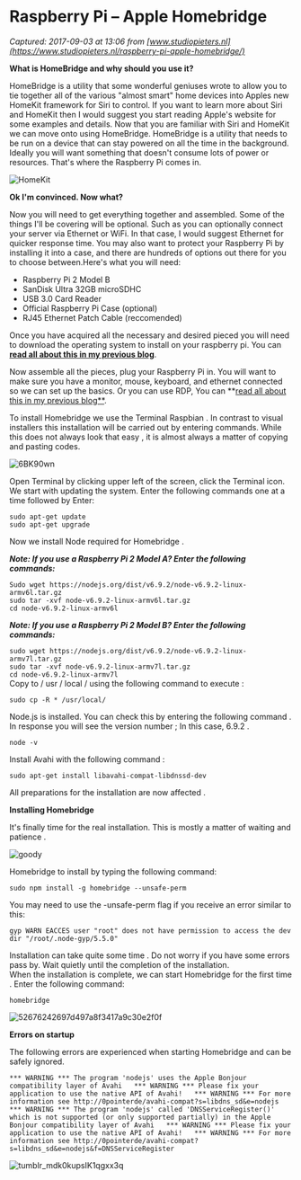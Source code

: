 # Raspberry Pi – Apple Homebridge

_Captured: 2017-09-03 at 13:06 from [www.studiopieters.nl](https://www.studiopieters.nl/raspberry-pi-apple-homebridge/)_

**What is HomeBridge and why should you use it?**

HomeBridge is a utility that some wonderful geniuses wrote to allow you to tie together all of the various "almost smart" home devices into Apples new HomeKit framework for Siri to control. If you want to learn more about Siri and HomeKit then I would suggest you start reading Apple's website for some examples and details. Now that you are familiar with Siri and HomeKit we can move onto using HomeBridge. HomeBridge is a utility that needs to be run on a device that can stay powered on all the time in the background. Ideally you will want something that doesn't consume lots of power or resources. That's where the Raspberry Pi comes in.

![HomeKit](https://www.studiopieters.nl/wp-content/uploads/2016/06/HomeKit-1024x512.jpg)

**Ok I'm convinced. Now what?**

Now you will need to get everything together and assembled. Some of the things I'll be covering will be optional. Such as you can optionally connect your server via Ethernet or WiFi. In that case, I would suggest Ethernet for quicker response time. You may also want to protect your Raspberry Pi by installing it into a case, and there are hundreds of options out there for you to choose between.Here's what you will need:

  * Raspberry Pi 2 Model B
  * SanDisk Ultra 32GB microSDHC
  * USB 3.0 Card Reader
  * Official Raspberry Pi Case (optional)
  * RJ45 Ethernet Patch Cable (reccomended)

Once you have acquired all the necessary and desired pieced you will need to download the operating system to install on your raspberry pi. You can **[read all about this in my previous blog](https://www.studiopieters.nl/raspberry-pi-ras…operating-system/)**.

Now assemble all the pieces, plug your Raspberry Pi in. You will want to make sure you have a monitor, mouse, keyboard, and ethernet connected so we can set up the basics. Or you can use RDP, You can **[read all about this in my previous blog**](https://www.studiopieters.nl/raspberry-pi-rem…sktop-connection/).

To install Homebridge we use the Terminal Raspbian . In contrast to visual installers this installation will be carried out by entering commands. While this does not always look that easy , it is almost always a matter of copying and pasting codes.

![6BK90wn](https://www.studiopieters.nl/wp-content/uploads/2016/03/6BK90wn.gif)

Open Terminal by clicking upper left of the screen, click the Terminal icon. We start with updating the system. Enter the following commands one at a time followed by Enter:

`sudo apt-get update`  
`sudo apt-get upgrade`

Now we install Node required for Homebridge .

**_Note: If you use a Raspberry Pi 2 Model A? Enter the following commands:_**

`Sudo wget https://nodejs.org/dist/v6.9.2/node-v6.9.2-linux-armv6l.tar.gz`  
`sudo tar -xvf node-v6.9.2-linux-armv6l.tar.gz`  
`cd node-v6.9.2-linux-armv6l`

**_Note: If you use a Raspberry Pi 2 Model B? Enter the following commands:_**

`sudo wget https://nodejs.org/dist/v6.9.2/node-v6.9.2-linux-armv7l.tar.gz`  
`sudo tar -xvf node-v6.9.2-linux-armv7l.tar.gz`  
`cd node-v6.9.2-linux-armv7l`  
Copy to / usr / local / using the following command to execute :

`sudo cp -R * /usr/local/`

Node.js is installed. You can check this by entering the following command . In response you will see the version number ; In this case, 6.9.2 .

`node -v`

Install Avahi with the following command :

`sudo apt-get install libavahi-compat-libdnssd-dev`

All preparations for the installation are now affected .

**Installing Homebridge**

It's finally time for the real installation. This is mostly a matter of waiting and patience .

![goody](https://www.studiopieters.nl/wp-content/uploads/2015/09/goody.gif)

Homebridge to install by typing the following command:

`sudo npm install -g homebridge --unsafe-perm`

You may need to use the -unsafe-perm flag if you receive an error similar to this:

`gyp WARN EACCES user "root" does not have permission to access the dev dir "/root/.node-gyp/5.5.0"`

Installation can take quite some time . Do not worry if you have some errors pass by. Wait quietly until the completion of the installation.  
When the installation is complete, we can start Homebridge for the first time . Enter the following command:

`homebridge`

![52676242697d497a8f3417a9c30e2f0f](https://www.studiopieters.nl/wp-content/uploads/2016/06/52676242697d497a8f3417a9c30e2f0f-1160x680.png)

**Errors on startup**

The following errors are experienced when starting Homebridge and can be safely ignored.

`*** WARNING *** The program 'nodejs' uses the Apple Bonjour compatibility layer of Avahi  
*** WARNING *** Please fix your application to use the native API of Avahi!  
*** WARNING *** For more information see http://0pointerde/avahi-compat?s=libdns_sd&e=nodejs  
*** WARNING *** The program 'nodejs' called 'DNSServiceRegister()' which is not supported (or only supported partially) in the Apple Bonjour compatibility layer of Avahi  
*** WARNING *** Please fix your application to use the native API of Avahi!  
*** WARNING *** For more information see http://0pointerde/avahi-compat?s=libdns_sd&e=nodejs&f=DNSServiceRegister`

![tumblr_mdk0kupsIK1qgxx3q](https://www.studiopieters.nl/wp-content/uploads/2015/11/tumblr_mdk0kupsIK1qgxx3q.gif)
